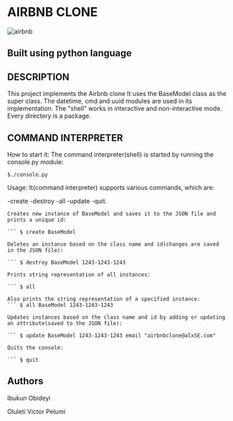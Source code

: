 # AIRBNB CLONE

![airbnb](https://user-images.githubusercontent.com/83606182/183284424-59181430-8fcb-46ed-bf00-8333c1d89c13.png)

## Built using python language

## DESCRIPTION

This project implements the Airbnb clone It uses the BaseModel class as the super class. The datetime, cmd and uuid modules are used in its implementation. The "shell" works in interactive and non-interactive mode. Every directory is a package.

## COMMAND INTERPRETER

How to start it:
The command interpreter(shell) is started by running the console.py module:

``` $./console.py ```

Usage:
It(command interpreter) supports various commands, which are:

-create
-destroy
-all
-update
-quit.

``` Create:
Creates new instance of BaseModel and saves it to the JSON file and prints a unique id:

``` $ create BaseModel
```

``` Destroy:
Deletes an instance based on the class name and id(changes are saved in the JSON file):

``` $ destroy BaseModel 1243-1243-1243
```

``` All
Prints string representation of all instances:

``` $ all

Also prints the string representation of a specified instance:
``` $ all BaseModel 1243-1243-1243
```

``` Update
Updates instances based on the class name and id by adding or updating an attribute(saved to the JSON file):

``` $ update BaseModel 1243-1243-1243 email "airbnbclone@alxSE.com"
```

``` Quit
Quits the console:

``` $ quit
```

## Authors

Ibukun Obideyi

Oluleti Victor Pelumi
